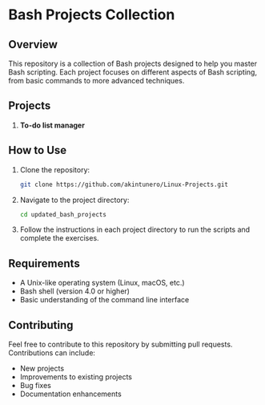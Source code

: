 # Bash Projects Collection

## Overview

This repository is a collection of Bash projects designed to help you master Bash scripting. Each project focuses on different aspects of Bash scripting, from basic commands to more advanced techniques.

## Projects

1. **To-do list manager**

## How to Use

1. Clone the repository:
    ```bash
    git clone https://github.com/akintunero/Linux-Projects.git
    ```
2. Navigate to the project directory:
    ```bash
    cd updated_bash_projects
    ```
3. Follow the instructions in each project directory to run the scripts and complete the exercises.

## Requirements

- A Unix-like operating system (Linux, macOS, etc.)
- Bash shell (version 4.0 or higher)
- Basic understanding of the command line interface

## Contributing

Feel free to contribute to this repository by submitting pull requests. Contributions can include:

- New projects
- Improvements to existing projects
- Bug fixes
- Documentation enhancements

